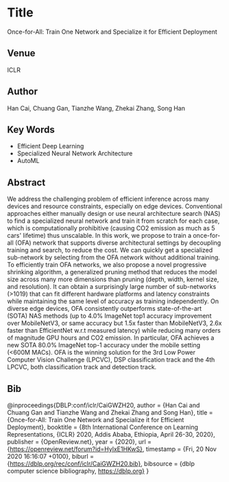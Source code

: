 # Title 
Once-for-All: Train One Network and Specialize it for Efficient Deployment

## Venue
ICLR

## Author 
Han Cai, Chuang Gan, Tianzhe Wang, Zhekai Zhang, Song Han

## Key Words 
- Efficient Deep Learning
- Specialized Neural Network Architecture
- AutoML

## Abstract 
We address the challenging problem of efficient inference across many devices and resource constraints, especially on edge devices. Conventional approaches either manually design or use neural architecture search (NAS) to find a specialized neural network and train it from scratch for each case, which is computationally prohibitive (causing CO2 emission as much as 5 cars' lifetime) thus unscalable. In this work, we propose to train a once-for-all (OFA) network that supports diverse architectural settings by decoupling training and search, to reduce the cost. We can quickly get a specialized sub-network by selecting from the OFA network without additional training. To efficiently train OFA networks, we also propose a novel progressive shrinking algorithm, a generalized pruning method that reduces the model size across many more dimensions than pruning (depth, width, kernel size, and resolution). It can obtain a surprisingly large number of sub-networks (>1019) that can fit different hardware platforms and latency constraints while maintaining the same level of accuracy as training independently. On diverse edge devices, OFA consistently outperforms state-of-the-art (SOTA) NAS methods (up to 4.0% ImageNet top1 accuracy improvement over MobileNetV3, or same accuracy but 1.5x faster than MobileNetV3, 2.6x faster than EfficientNet w.r.t measured latency) while reducing many orders of magnitude GPU hours and CO2 emission. In particular, OFA achieves a new SOTA 80.0% ImageNet top-1 accuracy under the mobile setting (<600M MACs). OFA is the winning solution for the 3rd Low Power Computer Vision Challenge (LPCVC), DSP classification track and the 4th LPCVC, both classification track and detection track.


## Bib
@inproceedings{DBLP:conf/iclr/CaiGWZH20,
  author    = {Han Cai and
               Chuang Gan and
               Tianzhe Wang and
               Zhekai Zhang and
               Song Han},
  title     = {Once-for-All: Train One Network and Specialize it for Efficient Deployment},
  booktitle = {8th International Conference on Learning Representations, {ICLR} 2020,
               Addis Ababa, Ethiopia, April 26-30, 2020},
  publisher = {OpenReview.net},
  year      = {2020},
  url       = {https://openreview.net/forum?id=HylxE1HKwS},
  timestamp = {Fri, 20 Nov 2020 16:16:07 +0100},
  biburl    = {https://dblp.org/rec/conf/iclr/CaiGWZH20.bib},
  bibsource = {dblp computer science bibliography, https://dblp.org}
}